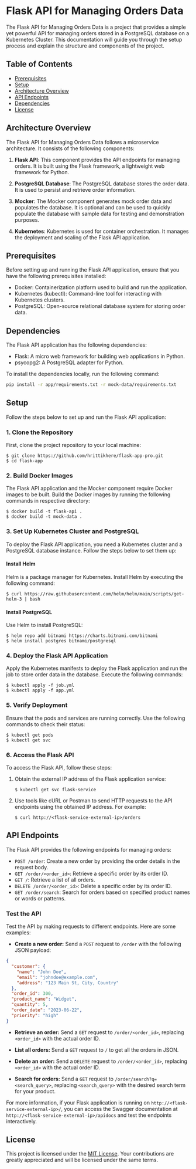# Flask API for Managing Orders Data

The Flask API for Managing Orders Data is a project that provides a simple yet powerful API for managing orders stored in a PostgreSQL database on a Kubernetes Cluster. This documentation will guide you through the setup process and explain the structure and components of the project.

## Table of Contents
- [Prerequisites](#prerequisites)
- [Setup](#setup)
- [Architecture Overview](#architecture-overview)
- [API Endpoints](#api-endpoints)
- [Dependencies](#dependencies)
- [License](#license)


## Architecture Overview

The Flask API for Managing Orders Data follows a microservice architecture. It consists of the following components:

1. **Flask API**: This component provides the API endpoints for managing orders. It is built using the Flask framework, a lightweight web framework for Python.

2. **PostgreSQL Database**: The PostgreSQL database stores the order data. It is used to persist and retrieve order information.

3. **Mocker**: The Mocker component generates mock order data and populates the database. It is optional and can be used to quickly populate the database with sample data for testing and demonstration purposes.

4. **Kubernetes**: Kubernetes is used for container orchestration. It manages the deployment and scaling of the Flask API application.



## Prerequisites

Before setting up and running the Flask API application, ensure that you have the following prerequisites installed:

- Docker: Containerization platform used to build and run the application.
- Kubernetes (kubectl): Command-line tool for interacting with Kubernetes clusters.
- PostgreSQL: Open-source relational database system for storing order data.


## Dependencies

The Flask API application has the following dependencies:

- Flask: A micro web framework for building web applications in Python.
- psycopg2: A PostgreSQL adapter for Python.

To install the dependencies locally, run the following command:

```bash
pip install -r app/requirements.txt -r mock-data/requirements.txt
```


## Setup

Follow the steps below to set up and run the Flask API application:

### 1. Clone the Repository

First, clone the project repository to your local machine:

```shell
$ git clone https://github.com/hrittikhere/flask-app-pro.git
$ cd flask-app
```

### 2. Build Docker Images

The Flask API application and the Mocker component require Docker images to be built. Build the Docker images by running the following commands in respective directory:

```shell
$ docker build -t flask-api .
$ docker build -t mock-data .
```

### 3. Set Up Kubernetes Cluster and PostgreSQL

To deploy the Flask API application, you need a Kubernetes cluster and a PostgreSQL database instance. Follow the steps below to set them up:

#### Install Helm

Helm is a package manager for Kubernetes. Install Helm by executing the following command:

```shell
$ curl https://raw.githubusercontent.com/helm/helm/main/scripts/get-helm-3 | bash
```

#### Install PostgreSQL

Use Helm to install PostgreSQL:

```shell
$ helm repo add bitnami https://charts.bitnami.com/bitnami
$ helm install postgres bitnami/postgresql
```

### 4. Deploy the Flask API Application

Apply the Kubernetes manifests to deploy the Flask application and run the job to store order data in the database. Execute the following commands:

```shell
$ kubectl apply -f job.yml
$ kubectl apply -f app.yml
```

### 5. Verify Deployment

Ensure that the pods and services are running correctly. Use the following commands to check their status:

```shell
$ kubectl get pods
$ kubectl get svc
```

### 6. Access the Flask API

To access the Flask API, follow these steps:

1. Obtain the external IP address of the Flask application service:

   ```shell
   $ kubectl get svc flask-service
   ```

2. Use tools like cURL or Postman to send HTTP requests to the API endpoints using the obtained IP address. For example:

   ```shell
   $ curl http://<flask-service-external-ip>/orders
   ```

## API Endpoints

The Flask API provides the following endpoints for managing orders:

- `POST /order`: Create a new order by providing the order details in the request body.
- `GET /order/<order_id>`: Retrieve a specific order by its order ID.
- `GET /`: Retrieve a list of all orders.
- `DELETE /order/<order_id>`: Delete a specific order by its order ID.
- `GET /order/search`: Search for orders based on specified product names or words or patterns.

### Test the API

Test the API by making requests to different endpoints. Here are some examples:

- **Create a new order:** Send a `POST` request to `/order` with the following JSON payload:

```json
{
  "customer": {
    "name": "John Doe",
    "email": "johndoe@example.com",
    "address": "123 Main St, City, Country"
  },
  "order_id": 300,
  "product_name": "Widget",
  "quantity": 5,
  "order_date": "2023-06-22",
  "priority": "high"
}
```

- **Retrieve an order:** Send a `GET` request to `/order/<order_id>`, replacing `<order_id>` with the actual order ID.

- **List all orders:** Send a `GET` request to `/` to get all the orders in JSON.

- **Delete an order:** Send a `DELETE` request to `/order/<order_id>`, replacing `<order_id>` with the actual order ID.

- **Search for orders:** Send a `GET` request to `/order/search?q=<search_query>`, replacing `<search_query>` with the desired search term for your product.

For more information, if your Flask application is running on `http://<flask-service-external-ip>/`, you can access the Swagger documentation at `http://<flask-service-external-ip>/apidocs` and test the endpoints interactively.


## License

This project is licensed under the [MIT License](LICENSE). Your contributions are greatly appreciated and will be licensed under the same terms.
